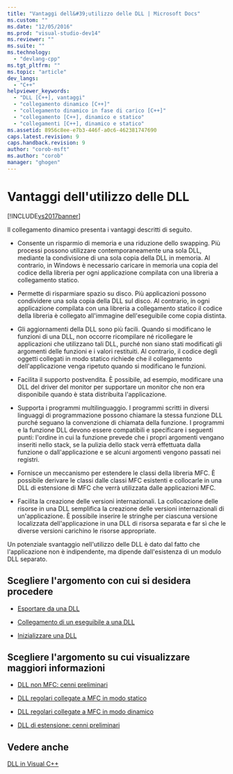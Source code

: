 ```yaml
---
title: "Vantaggi dell&#39;utilizzo delle DLL | Microsoft Docs"
ms.custom: ""
ms.date: "12/05/2016"
ms.prod: "visual-studio-dev14"
ms.reviewer: ""
ms.suite: ""
ms.technology: 
  - "devlang-cpp"
ms.tgt_pltfrm: ""
ms.topic: "article"
dev_langs: 
  - "C++"
helpviewer_keywords: 
  - "DLL [C++], vantaggi"
  - "collegamento dinamico [C++]"
  - "collegamento dinamico in fase di carico [C++]"
  - "collegamento [C++], dinamico e statico"
  - "collegamenti [C++], dinamico e statico"
ms.assetid: 8956c8ee-e7b3-446f-a0c6-462381747690
caps.latest.revision: 9
caps.handback.revision: 9
author: "corob-msft"
ms.author: "corob"
manager: "ghogen"
---
```

# Vantaggi dell&#39;utilizzo delle DLL
[!INCLUDE[vs2017banner](../assembler/inline/includes/vs2017banner.md)]

Il collegamento dinamico presenta i vantaggi descritti di seguito.  
  
-   Consente un risparmio di memoria e una riduzione dello swapping.  Più processi possono utilizzare contemporaneamente una sola DLL, mediante la condivisione di una sola copia della DLL in memoria.  Al contrario, in Windows è necessario caricare in memoria una copia del codice della libreria per ogni applicazione compilata con una libreria a collegamento statico.  
  
-   Permette di risparmiare spazio su disco.  Più applicazioni possono condividere una sola copia della DLL sul disco.  Al contrario, in ogni applicazione compilata con una libreria a collegamento statico il codice della libreria è collegato all'immagine dell'eseguibile come copia distinta.  
  
-   Gli aggiornamenti della DLL sono più facili.  Quando si modificano le funzioni di una DLL, non occorre ricompilare né ricollegare le applicazioni che utilizzano tali DLL, purché non siano stati modificati gli argomenti delle funzioni e i valori restituiti.  Al contrario, il codice degli oggetti collegati in modo statico richiede che il collegamento dell'applicazione venga ripetuto quando si modificano le funzioni.  
  
-   Facilita il supporto postvendita.  È possibile, ad esempio, modificare una DLL del driver del monitor per supportare un monitor che non era disponibile quando è stata distribuita l'applicazione.  
  
-   Supporta i programmi multilinguaggio.  I programmi scritti in diversi linguaggi di programmazione possono chiamare la stessa funzione DLL purché seguano la convenzione di chiamata della funzione.  I programmi e la funzione DLL devono essere compatibili e specificare i seguenti punti: l'ordine in cui la funzione prevede che i propri argomenti vengano inseriti nello stack, se la pulizia dello stack verrà effettuata dalla funzione o dall'applicazione e se alcuni argomenti vengono passati nei registri.  
  
-   Fornisce un meccanismo per estendere le classi della libreria MFC.  È possibile derivare le classi dalle classi MFC esistenti e collocarle in una DLL di estensione di MFC che verrà utilizzata dalle applicazioni MFC.  
  
-   Facilita la creazione delle versioni internazionali.  La collocazione delle risorse in una DLL semplifica la creazione delle versioni internazionali di un'applicazione.  È possibile inserire le stringhe per ciascuna versione localizzata dell'applicazione in una DLL di risorsa separata e far sì che le diverse versioni carichino le risorse appropriate.  
  
 Un potenziale svantaggio nell'utilizzo delle DLL è dato dal fatto che l'applicazione non è indipendente, ma dipende dall'esistenza di un modulo DLL separato.  
  
## Scegliere l'argomento con cui si desidera procedere  
  
-   [Esportare da una DLL](../build/exporting-from-a-dll.md)  
  
-   [Collegamento di un eseguibile a una DLL](../build/linking-an-executable-to-a-dll.md)  
  
-   [Inizializzare una DLL](../build/initializing-a-dll.md)  
  
## Scegliere l'argomento su cui visualizzare maggiori informazioni  
  
-   [DLL non MFC: cenni preliminari](../build/non-mfc-dlls-overview.md)  
  
-   [DLL regolari collegate a MFC in modo statico](../build/regular-dlls-statically-linked-to-mfc.md)  
  
-   [DLL regolari collegate a MFC in modo dinamico](../build/regular-dlls-dynamically-linked-to-mfc.md)  
  
-   [DLL di estensione: cenni preliminari](../build/extension-dlls-overview.md)  
  
## Vedere anche  
 [DLL in Visual C\+\+](../build/dlls-in-visual-cpp.md)